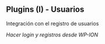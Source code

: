 ## Plugins (I) - Usuarios
Integración con el registro de usuarios

*Hacer login y registros desde WP-ION* <!-- .element: class="fragment" data-fragment-index="1" -->
